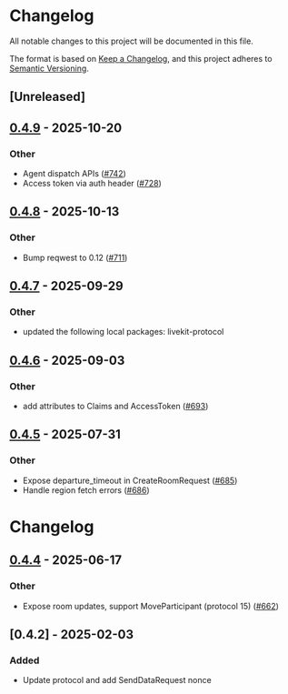 # Changelog

All notable changes to this project will be documented in this file.

The format is based on [Keep a Changelog](https://keepachangelog.com/en/1.0.0/),
and this project adheres to [Semantic Versioning](https://semver.org/spec/v2.0.0.html).

## [Unreleased]

## [0.4.9](https://github.com/gethopp/rust-sdks/compare/rust-sdks/livekit-api@0.4.8...rust-sdks/livekit-api@0.4.9) - 2025-10-20

### Other

- Agent dispatch APIs ([#742](https://github.com/gethopp/rust-sdks/pull/742))
- Access token via auth header ([#728](https://github.com/gethopp/rust-sdks/pull/728))

## [0.4.8](https://github.com/livekit/rust-sdks/compare/rust-sdks/livekit-api@0.4.7...rust-sdks/livekit-api@0.4.8) - 2025-10-13

### Other

- Bump reqwest to 0.12 ([#711](https://github.com/livekit/rust-sdks/pull/711))

## [0.4.7](https://github.com/livekit/rust-sdks/compare/rust-sdks/livekit-api@0.4.6...rust-sdks/livekit-api@0.4.7) - 2025-09-29

### Other

- updated the following local packages: livekit-protocol

## [0.4.6](https://github.com/livekit/rust-sdks/compare/rust-sdks/livekit-api@0.4.5...rust-sdks/livekit-api@0.4.6) - 2025-09-03

### Other

- add attributes to Claims and AccessToken ([#693](https://github.com/livekit/rust-sdks/pull/693))

## [0.4.5](https://github.com/livekit/rust-sdks/compare/rust-sdks/livekit-api@0.4.4...rust-sdks/livekit-api@0.4.5) - 2025-07-31

### Other

- Expose departure_timeout in CreateRoomRequest ([#685](https://github.com/livekit/rust-sdks/pull/685))
- Handle region fetch errors ([#686](https://github.com/livekit/rust-sdks/pull/686))
# Changelog

## [0.4.4](https://github.com/livekit/rust-sdks/compare/rust-sdks/livekit-api@0.4.3...rust-sdks/livekit-api@0.4.4) - 2025-06-17

### Other

- Expose room updates, support MoveParticipant (protocol 15) ([#662](https://github.com/livekit/rust-sdks/pull/662))

## [0.4.2] - 2025-02-03

### Added

- Update protocol and add SendDataRequest nonce
